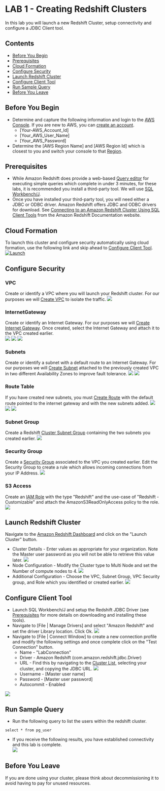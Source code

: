 # LAB 1 - Creating Redshift Clusters
In this lab you will launch a new Redshift Cluster, setup connectivity and configure a JDBC Client tool.

## Contents
* [Before You Begin](#before-you-begin)
* [Prerequisites](#prerequisites)
* [Cloud Formation](#cloud-formation)
* [Configure Security](#configure-security)
* [Launch Redshift Cluster ](#launch-redshift-cluster)
* [Configure Client Tool](#configure-client-tool)
* [Run Sample Query](#run-sample-query)
* [Before You Leave](#before-you-leave)

## Before You Begin
* Determine and capture the following information and login to the [AWS Console](https://console.aws.amazon.com/). If you are new to AWS, you can [create an account](https://portal.aws.amazon.com/billing/signup).
  * [Your-AWS_Account_Id]
  * [Your_AWS_User_Name]
  * [Your_AWS_Password]
* Determine the [AWS Region Name] and [AWS Region Id] which is closest to you and switch your console to that [Region](https://docs.aws.amazon.com/AmazonRDS/latest/UserGuide/Concepts.RegionsAndAvailabilityZones.html).  

## Prerequisites
* While Amazon Redshift does provide a web-based [Query editor](https://console.aws.amazon.com/redshift/home?#query:) for executing simple queries which complete in under 3 minutes, for these labs, it is recommended you install a third-party tool.  We will use [SQL Workbench/J](http://www.sql-workbench.net).
* Once you have installed your third-party tool, you will need either a JDBC or ODBC driver.  Amazon Redshift offers JDBC and ODBC drivers for download. See [Connecting to an Amazon Redshift Cluster Using SQL Client Tools](https://docs.aws.amazon.com/redshift/latest/mgmt/connecting-to-cluster.html) from the Amazon Redshift Documentation website.

## Cloud Formation
To launch this cluster and configure security automatically using cloud formation, use the following link and skip ahead to [Configure Client Tool](#configure-client-tool).  
[![Launch](../images/cloudformation-launch-stack.png)](https://console.aws.amazon.com/cloudformation/home?#/stacks/new?stackName=ImmersionLab1&templateURL=https://s3-us-west-2.amazonaws.com/redshift-immersionday-labs/lab1.yaml)

## Configure Security
### VPC
Create or identify a VPC where you will launch your Redshift cluster.  For our purposes we will [Create VPC](https://console.aws.amazon.com/vpc/home?#CreateVpc:) to isolate the traffic.
![](../images/VPC.png)
### InternetGateway
Create or identify an Internet Gateway.  For our purposes we will [Create Internet Gateway](https://console.aws.amazon.com/vpc/home?#Create%20Internet%20Gateway:). Once created, select the Internet Gateway and attach it to the VPC created earlier.  
![](../images/InternetGateway.png)
![](../images/InternetGatewayAttach1.png)
![](../images/InternetGatewayAttach2.png)
### Subnets
Create or identify a subnet with a default route to an Internet Gateway.  For our purposes we will [Create Subnet](https://console.aws.amazon.com/vpc/home?#CreateSubnet:) attached to the previously created VPC in two different Availability Zones to improve fault tolerance.
![](../images/Subnet1.png)
![](../images/Subnet2.png)
### Route Table
If you have created new subnets, you must [Create Route](https://console.aws.amazon.com/vpc/home?#CreateRouteTable:) with the default route pointed to the internet gateway and with the new subnets added.
![](../images/Route.png)
![](../images/EditRoute.png)
![](../images/EditSubnet.png)
### Subnet Group
Create a Redshift [Cluster Subnet Group](https://console.aws.amazon.com/redshift/home?#subnet-groups:cluster=) containing the two subnets you created earlier.
![](../images/SubnetGroup.png)
### Security Group
Create a [Security Group](https://console.aws.amazon.com/vpc/home#SecurityGroups:sort=groupId) associated to the VPC you created earlier.  Edit the Security Group to create a rule which allows incoming connections from your IP Address.
![](../images/SecurityGroup.png)
### S3 Access
Create an [IAM Role](https://console.aws.amazon.com/iam/home?#/roles$new?step=type) with the type "Redshift" and the use-case of "Redshift - Customizable" and attach the AmazonS3ReadOnlyAccess policy to the role.
![](../images/Role.png)

## Launch Redshift Cluster
Navigate to the [Amazon Redshift Dashboard](https://console.aws.amazon.com/redshift) and click on the "Launch Cluster" button.  
* Cluster Details - Enter values as appropriate for your organization.  Note the Master user password as you will not be able to retrieve this value later.  ![](../images/ClusterDetails.png)
* Node Configuration - Modify the Cluster type to Multi Node and set the Number of compute nodes to 4.  ![](../images/NodeConfiguration.png)
* Additional Configuration - Choose the VPC, Subnet Group, VPC Security group, and Role which you identified or created earlier.  ![](../images/AdditionalConfiguration.png)

## Configure Client Tool
* Launch SQL Workbench/J and setup the Redshift JDBC Driver (see [Prerequisites](#prerequisites) for more details on downloading and installing these tools).
* Navigate to [File | Manage Drivers] and select "Amazon Redshift" and set the driver Library location. Click Ok.  ![](../images/Library.png)
* Navigate to [File | Connect Window] to create a new connection profile and modify the following settings and once complete click on the "Test Connection" button.
  * Name - "LabConnection"
  * Driver - Amazon Redshift (com.amazon.redshift.jdbc.Driver)
  * URL - Find this by navigating to the [Cluster List](https://console.aws.amazon.com/redshift/home?cluster-details:#cluster-list:), selecting your cluster, and copying the JDBC URL.  ![](../images/JDBCUrl.png)
  * Username - [Master user name]
  * Password - [Master user password]
  * Autocommit - Enabled

![](../images/Connection.png)

## Run Sample Query
* Run the following query to list the users within the redshift cluster.  
```
select * from pg_user
```
* If you receive the following results, you have established connectivity and this lab is complete.  
![](../images/Users.png)

## Before You Leave
If you are done using your cluster, please think about decommissioning it to avoid having to pay for unused resources.
